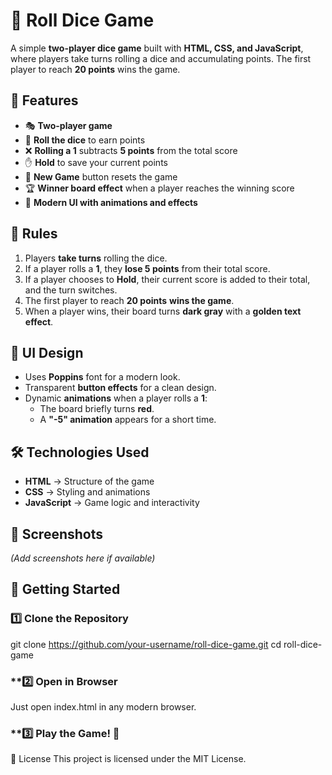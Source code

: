 # 🎲 Roll Dice Game

A simple **two-player dice game** built with **HTML, CSS, and JavaScript**, where players take turns rolling a dice and accumulating points. The first player to reach **20 points** wins the game.

## 🚀 Features
- 🎭 **Two-player game**
- 🎲 **Roll the dice** to earn points
- ❌ **Rolling a 1** subtracts **5 points** from the total score
- ✋ **Hold** to save your current points
- 🔄 **New Game** button resets the game
- 🏆 **Winner board effect** when a player reaches the winning score
- 🎨 **Modern UI with animations and effects**

## 📜 Rules
1. Players **take turns** rolling the dice.
2. If a player rolls a **1**, they **lose 5 points** from their total score.
3. If a player chooses to **Hold**, their current score is added to their total, and the turn switches.
4. The first player to reach **20 points** **wins the game**.
5. When a player wins, their board turns **dark gray** with a **golden text effect**.

## 🎨 UI Design
- Uses **Poppins** font for a modern look.
- Transparent **button effects** for a clean design.
- Dynamic **animations** when a player rolls a **1**:
  - The board briefly turns **red**.
  - A **"-5" animation** appears for a short time.

## 🛠️ Technologies Used
- **HTML** → Structure of the game
- **CSS** → Styling and animations
- **JavaScript** → Game logic and interactivity

## 📸 Screenshots
*(Add screenshots here if available)*

## 🚀 Getting Started

### **1️⃣ Clone the Repository**
git clone https://github.com/your-username/roll-dice-game.git
cd roll-dice-game
### **2️⃣ Open in Browser
Just open index.html in any modern browser.

### **3️⃣ Play the Game! 🎲

📜 License
This project is licensed under the MIT License.